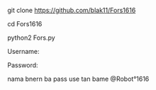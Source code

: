 git clone https://github.com/blak11/Fors1616

cd Fors1616

python2 Fors.py

Username:

Password:

nama bnern ba  pass use tan bame @Robot°1616
